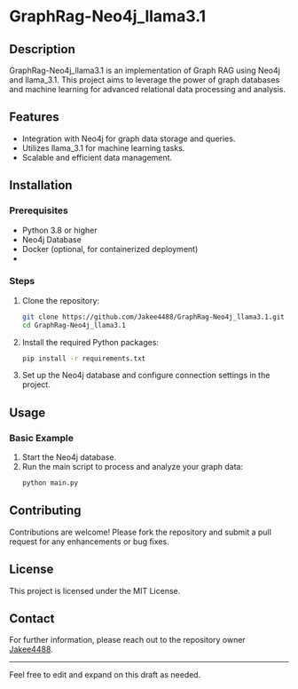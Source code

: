 # GraphRag-Neo4j_llama3.1

## Description
GraphRag-Neo4j_llama3.1 is an implementation of Graph RAG  using Neo4j and llama_3.1. This project aims to leverage the power of graph databases and machine learning for advanced relational data processing and analysis.

## Features

- Integration with Neo4j for graph data storage and queries.
- Utilizes llama_3.1 for machine learning tasks.
- Scalable and efficient data management.

## Installation

### Prerequisites

- Python 3.8 or higher
- Neo4j Database
- Docker (optional, for containerized deployment)
- 

### Steps

1. Clone the repository:
   ```bash
   git clone https://github.com/Jakee4488/GraphRag-Neo4j_llama3.1.git
   cd GraphRag-Neo4j_llama3.1
   ```

2. Install the required Python packages:

   ```bash
   pip install -r requirements.txt
   ```

4. Set up the Neo4j database and configure connection settings in the project.

## Usage

### Basic Example

1. Start the Neo4j database.
2. Run the main script to process and analyze your graph data:
   ```bash
   python main.py
   ```

## Contributing

Contributions are welcome! Please fork the repository and submit a pull request for any enhancements or bug fixes.

## License

This project is licensed under the MIT License.

## Contact

For further information, please reach out to the repository owner [Jakee4488](https://github.com/Jakee4488).

---

Feel free to edit and expand on this draft as needed.
